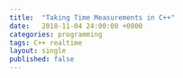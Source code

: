 ```yaml
---
title:  "Taking Time Measurements in C++"
date:   2018-11-04 24:00:00 +0800
categories: programming
tags: C++ realtime
layout: single
published: false
---
```



